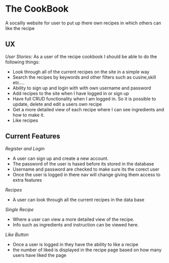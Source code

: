 # The CookBook

A socailly website for user to put up there own recipes in which others can like the recipe 

## UX

*User Stories:*
As a user of the recipe cookbook I should be able to do the following things:
* Look through all of the current recipes on the site in a simple way
* Search the recipes by keywords and other filters such as cusine,skill etc....
* Ability to sign up and login with with own username and password
* Add recipes to the site when I have logged in or sign up  
* Have full CRUD functionality when I am logged in. So it is possible to update, delete and edit a users own recipe
* Get a more detailed view of each recipe where I can see ingredients and how to make it.
* Like recipes

## Current Features
*Register and  Login*
* A user can sign up and create a new account. 
* The password of the user is hased before its stored in the database
* Username and password are checked to make sure its the corect user
* Once the user is logged in there nav will change giving them access to extra features

*Recipes*
* A user can look through all the current recipes in the data base

*Single Recipe*
* Where a user can view a more detailed view of the recipe.
* Info such as ingredients and instruction can be viewed here.

*Like Button*
* Once a user is logged in they have the ability to like a recipe
* the number of liked is displayed in the recipe page based on how many users have liked the page 

